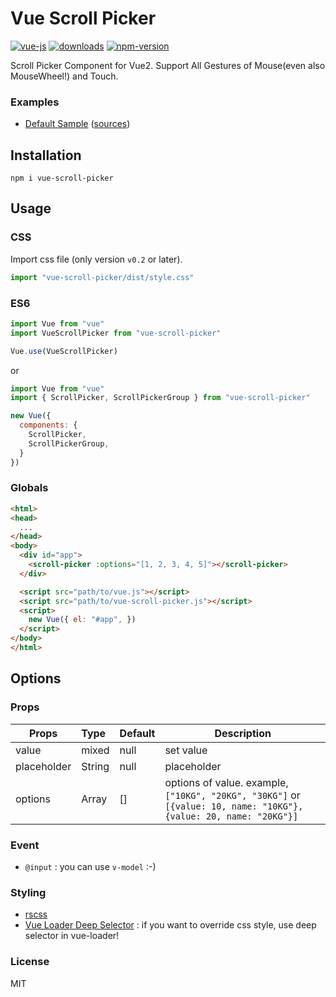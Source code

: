 # Vue Scroll Picker

[![vue-js](https://img.shields.io/badge/vue.js-2.x-brightgreen.svg?maxAge=604800)](https://vuejs.org/)
[![downloads](https://img.shields.io/npm/dt/vue-scroll-picker.svg)](https://www.npmjs.com/package/vue-scroll-picker)
[![npm-version](https://img.shields.io/npm/v/vue-scroll-picker.svg)](https://www.npmjs.com/package/vue-scroll-picker)

Scroll Picker Component for Vue2. Support All Gestures of Mouse(even also MouseWheel!) and Touch.

### Examples

 - [Default Sample](http://wan2land.github.io/vue-scroll-picker/default/index.html) ([sources](./examples/default))

## Installation

```
npm i vue-scroll-picker
```

## Usage

### CSS

Import css file (only version `v0.2` or later).

```js
import "vue-scroll-picker/dist/style.css"
```

### ES6

```js
import Vue from "vue"
import VueScrollPicker from "vue-scroll-picker"

Vue.use(VueScrollPicker)
```

or

```js
import Vue from "vue"
import { ScrollPicker, ScrollPickerGroup } from "vue-scroll-picker"

new Vue({
  components: {
    ScrollPicker,
    ScrollPickerGroup,
  }
})
```

### Globals

```html
<html>
<head>
  ...
</head>
<body>
  <div id="app">
    <scroll-picker :options="[1, 2, 3, 4, 5]"></scroll-picker>
  </div>

  <script src="path/to/vue.js"></script>
  <script src="path/to/vue-scroll-picker.js"></script>
  <script>
    new Vue({ el: "#app", })
  </script>
</body>
</html>
```

## Options

### Props

| Props       | Type          | Default  | Description  |
| ----------- |:--------------| ---------|--------------|
| value       | mixed         | null     | set value    |
| placeholder | String        | null     | placeholder  |
| options     | Array         | []       | options of value. example, `["10KG", "20KG", "30KG"]` or `[{value: 10, name: "10KG"}, {value: 20, name: "20KG"}]` |

### Event

 - `@input` : you can use `v-model` :-)

### Styling

- [rscss](http://rscss.io/index.html)
- [Vue Loader Deep Selector](https://vue-loader.vuejs.org/en/features/scoped-css.html) : if you want to override css style, use deep selector in vue-loader!

### License

MIT
